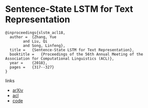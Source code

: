 # Sentence-State LSTM for Text Representation

```
@inproceedings{slstm_acl18,
  author = 	{Zhang, Yue
		and Liu, Qi
		and Song, Linfeng},
  title = 	{Sentence-State LSTM for Text Representation},
  booktitle = 	{Proceedings of the 56th Annual Meeting of the Association for Computational Linguistics (ACL)},
  year = 	{2018},
  pages = 	{317--327}
}
```

links
- [arXiv](https://arxiv.org/abs/1805.02474)
- [acl](https://aclanthology.info/papers/P18-1030/p18-1030)
- [code](https://github.com/leuchine/S-LSTM)
